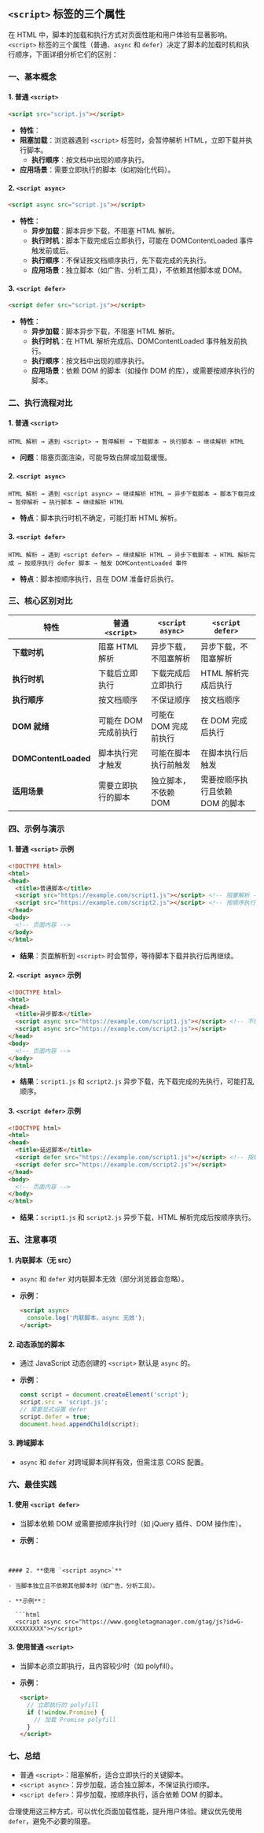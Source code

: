 ## `<script>` 标签的三个属性

在 HTML 中，脚本的加载和执行方式对页面性能和用户体验有显著影响。`<script>` 标签的三个属性（普通、`async` 和 `defer`）决定了脚本的加载时机和执行顺序，下面详细分析它们的区别：

### **一、基本概念**

#### 1. **普通 `<script>`**

```html
<script src="script.js"></script>
```

- **特性**：
- **阻塞加载**：浏览器遇到 `<script>` 标签时，会暂停解析 HTML，立即下载并执行脚本。
  - **执行顺序**：按文档中出现的顺序执行。
- **应用场景**：需要立即执行的脚本（如初始化代码）。

#### 2. **`<script async>`**

```html
<script async src="script.js"></script>
```

- **特性**：
  - **异步加载**：脚本异步下载，不阻塞 HTML 解析。
  - **执行时机**：脚本下载完成后立即执行，可能在 DOMContentLoaded 事件触发前或后。
  - **执行顺序**：不保证按文档顺序执行，先下载完成的先执行。
  - **应用场景**：独立脚本（如广告、分析工具），不依赖其他脚本或 DOM。

#### 3. **`<script defer>`**

```html
<script defer src="script.js"></script>
```

- **特性**：
  - **异步加载**：脚本异步下载，不阻塞 HTML 解析。
  - **执行时机**：在 HTML 解析完成后、DOMContentLoaded 事件触发前执行。
  - **执行顺序**：按文档中出现的顺序执行。
  - **应用场景**：依赖 DOM 的脚本（如操作 DOM 的库），或需要按顺序执行的脚本。

### **二、执行流程对比**

#### 1. **普通 `<script>`**

```plaintext
HTML 解析 → 遇到 <script> → 暂停解析 → 下载脚本 → 执行脚本 → 继续解析 HTML
```



- **问题**：阻塞页面渲染，可能导致白屏或加载缓慢。

#### 2. **`<script async>`**

```plaintext
HTML 解析 → 遇到 <script async> → 继续解析 HTML → 异步下载脚本 → 脚本下载完成 → 暂停解析 → 执行脚本 → 继续解析 HTML
```

- **特点**：脚本执行时机不确定，可能打断 HTML 解析。

#### 3. **`<script defer>`**

```plaintext
HTML 解析 → 遇到 <script defer> → 继续解析 HTML → 异步下载脚本 → HTML 解析完成 → 按顺序执行 defer 脚本 → 触发 DOMContentLoaded 事件
```

- **特点**：脚本按顺序执行，且在 DOM 准备好后执行。

### **三、核心区别对比**

| **特性**             | **普通 `<script>`**   | **`<script async>`**  | **`<script defer>`**            |
| -------------------- | --------------------- | --------------------- | ------------------------------- |
| **下载时机**         | 阻塞 HTML 解析        | 异步下载，不阻塞解析  | 异步下载，不阻塞解析            |
| **执行时机**         | 下载后立即执行        | 下载完成后立即执行    | HTML 解析完成后执行             |
| **执行顺序**         | 按文档顺序            | 不保证顺序            | 按文档顺序                      |
| **DOM 就绪**         | 可能在 DOM 完成前执行 | 可能在 DOM 完成前执行 | 在 DOM 完成后执行               |
| **DOMContentLoaded** | 脚本执行完才触发      | 可能在脚本执行前触发  | 在脚本执行后触发                |
| **适用场景**         | 需要立即执行的脚本    | 独立脚本，不依赖 DOM  | 需要按顺序执行且依赖 DOM 的脚本 |

### **四、示例与演示**

#### 1. **普通 `<script>` 示例**

```html
<!DOCTYPE html>
<html>
<head>
  <title>普通脚本</title>
  <script src="https://example.com/script1.js"></script> <!-- 阻塞解析 -->
  <script src="https://example.com/script2.js"></script> <!-- 按顺序执行 -->
</head>
<body>
  <!-- 页面内容 -->
</body>
</html>
```

- **结果**：页面解析到 `<script>` 时会暂停，等待脚本下载并执行后再继续。

#### 2. **`<script async>` 示例**

```html
<!DOCTYPE html>
<html>
<head>
  <title>异步脚本</title>
  <script async src="https://example.com/script1.js"></script> <!-- 不保证顺序 -->
  <script async src="https://example.com/script2.js"></script>
</head>
<body>
  <!-- 页面内容 -->
</body>
</html>
```

- **结果**：`script1.js` 和 `script2.js` 异步下载，先下载完成的先执行，可能打乱顺序。

#### 3. **`<script defer>` 示例**

```html
<!DOCTYPE html>
<html>
<head>
  <title>延迟脚本</title>
  <script defer src="https://example.com/script1.js"></script> <!-- 按顺序执行 -->
  <script defer src="https://example.com/script2.js"></script>
</head>
<body>
  <!-- 页面内容 -->
</body>
</html>
```

- **结果**：`script1.js` 和 `script2.js` 异步下载，HTML 解析完成后按顺序执行。

### **五、注意事项**

#### 1. **内联脚本（无 src）**

- `async` 和 `defer` 对内联脚本无效（部分浏览器会忽略）。

- **示例**：

  ```html
  <script async>
    console.log('内联脚本，async 无效');
  </script>
  ```

#### 2. **动态添加的脚本**

- 通过 JavaScript 动态创建的 `<script>` 默认是 `async` 的。

- **示例**：

  ```javascript
  const script = document.createElement('script');
  script.src = 'script.js';
  // 需要显式设置 defer
  script.defer = true;
  document.head.appendChild(script);
  ```

#### 3. **跨域脚本**

- `async` 和 `defer` 对跨域脚本同样有效，但需注意 CORS 配置。

### **六、最佳实践**

#### 1. **使用 `<script defer>`**

- 当脚本依赖 DOM 或需要按顺序执行时（如 jQuery 插件、DOM 操作库）。

- **示例**：

  ```html
<script defer src="https://cdn.jsdelivr.net/npm/jquery@3.6.0/dist/jquery.min.js"></script>
  <script defer src="app.js"></script> <!-- 依赖 jQuery -->
```

#### 2. **使用 `<script async>`**

- 当脚本独立且不依赖其他脚本时（如广告、分析工具）。

- **示例**：

  ```html
  <script async src="https://www.googletagmanager.com/gtag/js?id=G-XXXXXXXXXX"></script>
  ```

#### 3. **使用普通 `<script>`**

- 当脚本必须立即执行，且内容较少时（如 polyfill）。

- **示例**：

  ```html
  <script>
    // 立即执行的 polyfill
    if (!window.Promise) {
      // 加载 Promise polyfill
    }
  </script>
  ```
  

### **七、总结**

- <stong>普通 `<script>`</stong>：阻塞解析，适合立即执行的关键脚本。
- <stong>`<script async>`</stong>：异步加载，适合独立脚本，不保证执行顺序。
- <stong>`<script defer>`</stong>：异步加载，按顺序执行，适合依赖 DOM 的脚本。

合理使用这三种方式，可以优化页面加载性能，提升用户体验。建议优先使用 `defer`，避免不必要的阻塞。